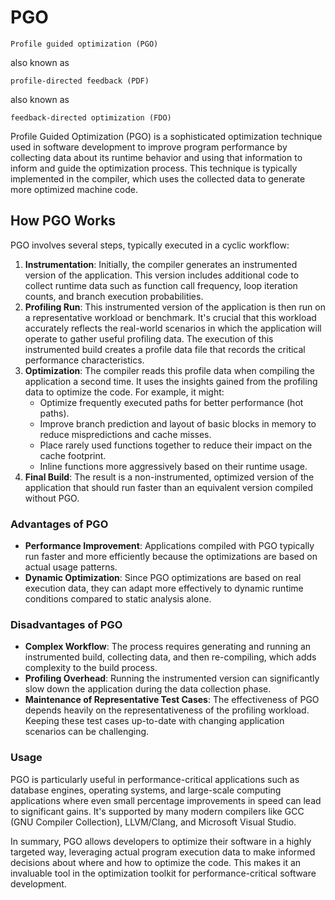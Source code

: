 # PGO

`Profile guided optimization (PGO)`

also known as

`profile-directed feedback (PDF)`

also known as

`feedback-directed optimization (FDO)`

Profile Guided Optimization (PGO) is a sophisticated optimization technique used in software development to improve program performance by collecting data about its runtime behavior and using that information to inform and guide the optimization process. This technique is typically implemented in the compiler, which uses the collected data to generate more optimized machine code.

## **How PGO Works**

PGO involves several steps, typically executed in a cyclic workflow:

1. **Instrumentation**: Initially, the compiler generates an instrumented version of the application. This version includes additional code to collect runtime data such as function call frequency, loop iteration counts, and branch execution probabilities.
2. **Profiling Run**: This instrumented version of the application is then run on a representative workload or benchmark. It's crucial that this workload accurately reflects the real-world scenarios in which the application will operate to gather useful profiling data. The execution of this instrumented build creates a profile data file that records the critical performance characteristics.
3. **Optimization**: The compiler reads this profile data when compiling the application a second time. It uses the insights gained from the profiling data to optimize the code. For example, it might:
    - Optimize frequently executed paths for better performance (hot paths).
    - Improve branch prediction and layout of basic blocks in memory to reduce mispredictions and cache misses.
    - Place rarely used functions together to reduce their impact on the cache footprint.
    - Inline functions more aggressively based on their runtime usage.
4. **Final Build**: The result is a non-instrumented, optimized version of the application that should run faster than an equivalent version compiled without PGO.

### **Advantages of PGO**

- **Performance Improvement**: Applications compiled with PGO typically run faster and more efficiently because the optimizations are based on actual usage patterns.
- **Dynamic Optimization**: Since PGO optimizations are based on real execution data, they can adapt more effectively to dynamic runtime conditions compared to static analysis alone.

### **Disadvantages of PGO**

- **Complex Workflow**: The process requires generating and running an instrumented build, collecting data, and then re-compiling, which adds complexity to the build process.
- **Profiling Overhead**: Running the instrumented version can significantly slow down the application during the data collection phase.
- **Maintenance of Representative Test Cases**: The effectiveness of PGO depends heavily on the representativeness of the profiling workload. Keeping these test cases up-to-date with changing application scenarios can be challenging.

### **Usage**

PGO is particularly useful in performance-critical applications such as database engines, operating systems, and large-scale computing applications where even small percentage improvements in speed can lead to significant gains. It's supported by many modern compilers like GCC (GNU Compiler Collection), LLVM/Clang, and Microsoft Visual Studio.

In summary, PGO allows developers to optimize their software in a highly targeted way, leveraging actual program execution data to make informed decisions about where and how to optimize the code. This makes it an invaluable tool in the optimization toolkit for performance-critical software development.
